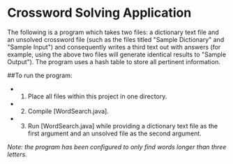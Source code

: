 # Crossword Solving Application

The following is a program which takes two files: a dictionary text file and an unsolved crossword file (such as the files titled "Sample Dictionary" and "Sample Input") and consequently writes a third text out with answers (for example, using the above two files will generate identical results to "Sample Output"). The program uses a hash table to store all pertinent information.

##To run the program:

-	1. Place all files within this project in one directory.
-	2. Compile [WordSearch.java].
-	3. Run [WordSearch.java] while providing a dictionary text file as the first argument and an unsolved file as the second argument.

*Note: the program has been configured to only find words longer than three letters.*